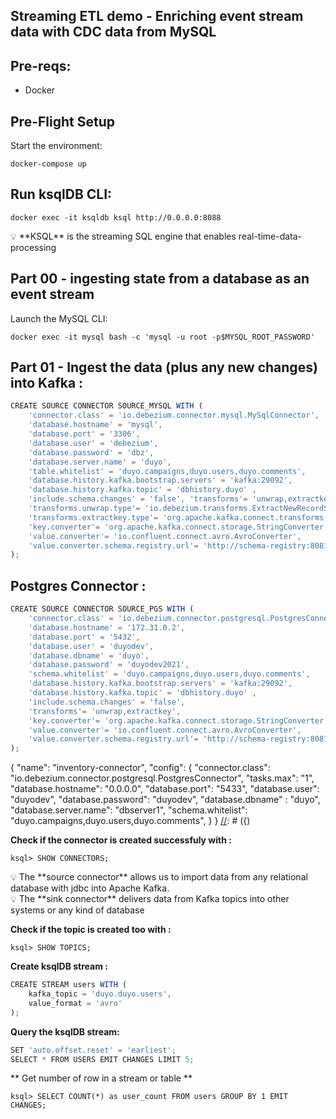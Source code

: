 ## ******Streaming ETL demo - Enriching event stream data with CDC data from MySQL******

## ****Pre-reqs:****

- Docker

## **Pre-Flight Setup**

Start the environment:

`docker-compose up`

## ****Run ksqlDB CLI:****

`docker exec -it ksqldb ksql http://0.0.0.0:8088`

<aside>
💡 **KSQL** is the streaming SQL engine that enables real-time-data-processing

</aside>

## ****Part 00 - ingesting state from a database as an event stream****

Launch the MySQL CLI:

`docker exec -it mysql bash -c 'mysql -u root -p$MYSQL_ROOT_PASSWORD'`

## ****Part 01 - Ingest the data (plus any new changes) into Kafka :****

```jsx
CREATE SOURCE CONNECTOR SOURCE_MYSQL WITH (
    'connector.class' = 'io.debezium.connector.mysql.MySqlConnector',
    'database.hostname' = 'mysql',
    'database.port' = '3306',
    'database.user' = 'debezium',
    'database.password' = 'dbz',
    'database.server.name' = 'duyo',
    'table.whitelist' = 'duyo.campaigns,duyo.users,duyo.comments',
    'database.history.kafka.bootstrap.servers' = 'kafka:29092',
    'database.history.kafka.topic' = 'dbhistory.duyo' ,
    'include.schema.changes' = 'false', 'transforms'= 'unwrap,extractkey',
    'transforms.unwrap.type'= 'io.debezium.transforms.ExtractNewRecordState',
    'transforms.extractkey.type'= 'org.apache.kafka.connect.transforms.ExtractField$Key', 'transforms.extractkey.field'= 'id',
    'key.converter'= 'org.apache.kafka.connect.storage.StringConverter',
    'value.converter'= 'io.confluent.connect.avro.AvroConverter',
    'value.converter.schema.registry.url'= 'http://schema-registry:8081'
);
```


## ****Postgres Connector :****

```jsx
CREATE SOURCE CONNECTOR SOURCE_PGS WITH (
    'connector.class' = 'io.debezium.connector.postgresql.PostgresConnector',
    'database.hostname' = '172.31.0.2',
    'database.port' = '5432',
    'database.user' = 'duyodev',
    'database.dbname' = 'duyo',
    'database.password' = 'duyodev2021',
    'schema.whitelist' = 'duyo.campaigns,duyo.users,duyo.comments',
    'database.history.kafka.bootstrap.servers' = 'kafka:29092',
    'database.history.kafka.topic' = 'dbhistory.duyo' ,
    'include.schema.changes' = 'false',
    'transforms'= 'unwrap,extractkey',
    'key.converter'= 'org.apache.kafka.connect.storage.StringConverter',
    'value.converter'= 'io.confluent.connect.avro.AvroConverter',
    'value.converter.schema.registry.url'= 'http://schema-registry:8081'
);
```


{
"name": "inventory-connector",
"config": {
"connector.class": "io.debezium.connector.postgresql.PostgresConnector",
"tasks.max": "1",
"database.hostname": "0.0.0.0",
"database.port": "5433",
"database.user": "duyodev",
"database.password": "duyodev",
"database.dbname" : "duyo",
"database.server.name": "dbserver1",
"schema.whitelist": "duyo.campaigns,duyo.users,duyo.comments",
}
}
[//]: # ({)

[//]: # ("name": "inventory-connector",)

[//]: # ("config": {)

[//]: # ("connector.class": "io.debezium.connector.postgresql.PostgresConnector",)

[//]: # ("tasks.max": "1",)

[//]: # ("database.hostname": "0.0.0.0",)

[//]: # ("database.port": "5432",)

[//]: # ("database.user": "postgres",)

[//]: # ("database.password": "postgres",)

[//]: # ("database.dbname" : "postgres",)

[//]: # ("database.server.name": "dbserver1",)

[//]: # ("schema.whitelist": "inventory")

[//]: # (})

[//]: # (})


**Check if the connector is created successfuly with :**

`ksql> SHOW CONNECTORS;`

<aside>
💡 The **source connector** allows us to import data from any relational database with jdbc into Apache Kafka.

</aside>

<aside>
💡 The **sink connector** delivers data from Kafka topics into other systems or any kind of database

</aside>

**Check if the topic is created too with :**

`ksql> SHOW TOPICS;`

**Create ksqlDB stream  :**

```jsx
CREATE STREAM users WITH (
    kafka_topic = 'duyo.duyo.users',
    value_format = 'avro'
);
```

**Query the ksqlDB stream:**

```jsx
SET 'auto.offset.reset' = 'earliest';
SELECT * FROM USERS EMIT CHANGES LIMIT 5;
```


** Get number of row in a stream or table **
```
ksql> SELECT COUNT(*) as user_count FROM users GROUP BY 1 EMIT CHANGES;
```













